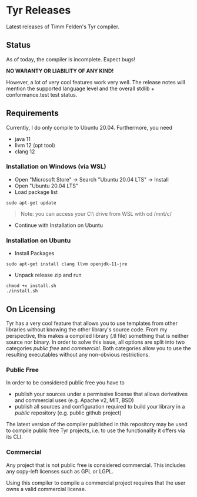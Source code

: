 # Tyr Releases
Latest releases of Timm Felden's Tyr compiler.

## Status

As of today, the compiler is incomplete.
Expect bugs!

**NO WARANTY OR LIABILITY OF ANY KIND!**

However, a lot of very cool features work very well.
The release notes will mention the supported language level and the overall stdlib + conformance.test test status.

## Requirements

Currently, I do only compile to Ubuntu 20.04.
Furthermore, you need
 - java 11
 - llvm 12 (opt tool)
 - clang 12

### Installation on Windows (via WSL)

 - Open "Microsoft Store" -> Search "Ubuntu 20.04 LTS" -> Install
 - Open "Ubuntu 20.04 LTS"
 - Load package list
```
sudo apt-get update
```
> Note: you can access your C:\ drive from WSL with cd /mnt/c/
 - Continue with Installation on Ubuntu

### Installation on Ubuntu

 - Install Packages
```
sudo apt-get install clang llvm openjdk-11-jre
```

 - Unpack release zip and run
```
chmod +x install.sh
./install.sh
```

## On Licensing

Tyr has a very cool feature that allows you to use templates from other libraries without knowing the other library's source code.
From my perspective, this makes a compiled library (.tl file) something that is neither source nor binary.
In order to solve this issue, all options are split into two categories *public free* and *commercial*.
Both categories allow you to use the resulting executables without any non-obvious restrictions.

### Public Free

In order to be considered public free you have to
 - publish your sources under a permissive license that allows derivatives and commercial uses (e.g. Apache v2, MIT, BSD)
 - publish all sources and configuration required to build your library in a *public* repository (e.g. public github project)

The latest version of the compiler published in this repository may be used to compile public free Tyr projects, i.e. to use the functionality it offers via its CLI.

### Commercial

Any project that is not public free is considered commercial.
This includes any copy-left licenses such as GPL or LGPL.

Using this compiler to compile a commercial project requires that the user owns a valid commercial license.
